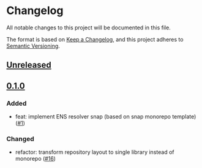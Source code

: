 # Changelog

All notable changes to this project will be documented in this file.

The format is based on [Keep a Changelog](https://keepachangelog.com/en/1.0.0/),
and this project adheres to [Semantic Versioning](https://semver.org/spec/v2.0.0.html).

## [Unreleased]

## [0.1.0]

### Added

- feat: implement ENS resolver snap (based on snap monorepo
  template) ([#1](https://github.com/MetaMask/ens-resolver-snap/pull/1))

### Changed

- refactor: transform repository layout to single library instead of
  monorepo ([#16](https://github.com/MetaMask/ens-resolver-snap/pull/16))

[Unreleased]: https://github.com/MetaMask/ens-resolver-snap/compare/v0.1.0...HEAD
[0.1.0]: https://github.com/MetaMask/ens-resolver-snap/releases/tag/v0.1.0
